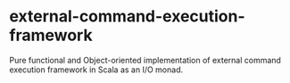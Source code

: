 # external-command-execution-framework
Pure functional and Object-oriented implementation of external command execution framework in Scala as an I/O monad.
